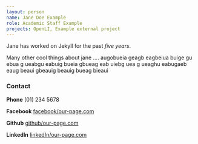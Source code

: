 ```yaml
---
layout: person
name: Jane Doe Example
role: Academic Staff Example
projects: OpenLI, Example external project
---
```


Jane has worked on Jekyll for the past _five years_.

Many other cool things about jane .... augobueia geagb eagbeiua buige
gu ebua g ueabgu eabuig bueia gbueag eab uiebg uea
g ueaghu eabugaeb eaug beaui gbeauig beauig bueag bieaui

### Contact

**Phone** (01) 234 5678

**Facebook** [facebook/our-page.com](#)

**Github** [github/our-page.com](#)

**LinkedIn** [linkedIn/our-page.com](#)
